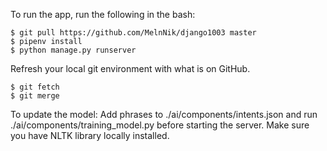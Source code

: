 To run the app, run the following in the bash:

```
$ git pull https://github.com/MelnNik/django1003 master
$ pipenv install
$ python manage.py runserver
```

Refresh your local git environment with what is on GitHub.

```
$ git fetch
$ git merge
```

To update the model: Add phrases to ./ai/components/intents.json and run ./ai/components/training_model.py before starting the server. Make sure you have NLTK
library locally installed.




